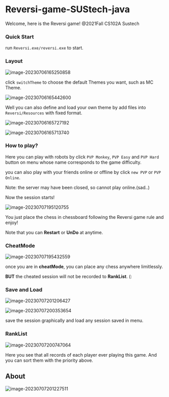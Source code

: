 # Reversi-game-SUStech-java 

Welcome, here is the Reversi game! @2021Fall CS102A Sustech

### Quick Start

run `Reversi.exe/reversi.exe` to start.

### Layout

![image-20230706165250858](C:\Users\86182\Desktop\betterGithub\Reversi-game-SUStech-java\pics\image-20230706165250858.png)

click `switchTheme` to choose the default Themes you want, such as MC Theme.

![image-20230706165442600](C:\Users\86182\Desktop\betterGithub\Reversi-game-SUStech-java\pics\image-20230706165442600.png)

Well you can also define and load your own theme by add files into `Reversi/Resources` with fixed format.

![image-20230706165727192](C:\Users\86182\Desktop\betterGithub\Reversi-game-SUStech-java\pics\image-20230706165727192.png)

![image-20230706165713740](C:\Users\86182\Desktop\betterGithub\Reversi-game-SUStech-java\pics\image-20230706165713740.png)

### How to play?

Here you can play with robots by click `PVP Monkey`, `PVP Easy` and `PVP Hard` button on menu whose name corresponds to the game difficulty.

you can also play with your friends online or offline by click `new PVP` or `PVP Online`.

Note: the server may have been closed, so cannot play online.(sad..)

Now the session starts!

![image-20230707195120755](C:\Users\86182\Desktop\betterGithub\Reversi-game-SUStech-java\pics\image-20230707195120755.png)

You just place the chess in chessboard following the Reversi game rule and enjoy!

Note that you can **Restart** or **UnDo** at anytime.

### CheatMode

![image-20230707195432559](C:\Users\86182\Desktop\betterGithub\Reversi-game-SUStech-java\pics\image-20230707195432559.png)

once you are in **cheatMode**, you can place any chess anywhere limitlessly.

**BUT** the cheated session will not be recorded to **RankList**. (:

### Save and Load

![image-20230707201206427](C:\Users\86182\Desktop\betterGithub\Reversi-game-SUStech-java\pics\image-20230707201206427.png)

![image-20230707200353654](C:\Users\86182\Desktop\betterGithub\Reversi-game-SUStech-java\pics\image-20230707200353654.png)

save the session graphically and load any session saved in menu.

### RankList

![image-20230707200747064](C:\Users\86182\Desktop\betterGithub\Reversi-game-SUStech-java\pics\image-20230707200747064.png)

Here you see that all records of each player ever playing this game. And you can sort them with the priority above.

## About

![image-20230707201227511](C:\Users\86182\Desktop\betterGithub\Reversi-game-SUStech-java\pics\image-20230707201227511.png)
